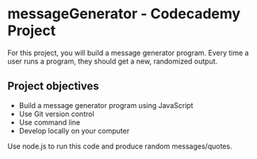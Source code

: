 # messageGenerator - Codecademy Project

For this project, you will build a message generator program. Every time a user runs a program, they should get a new, randomized output.

## Project objectives
+ Build a message generator program using JavaScript
+ Use Git version control
+ Use command line
+ Develop locally on your computer


Use node.js to run this code and produce random messages/quotes.
